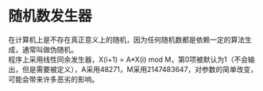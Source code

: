 # 随机数发生器
在计算机上是不存在真正意义上的随机，因为任何随机数都是依赖一定的算法生成，通常叫做伪随机。<br>
程序上采用线性同余发生器，X(i+1) = A\*X(i) mod M，第0项被默认为1（不会输出，但是需要被定义），A采用48271，M采用2147483647，对参数的简单改变，可能会带来许多恶劣的影响。
